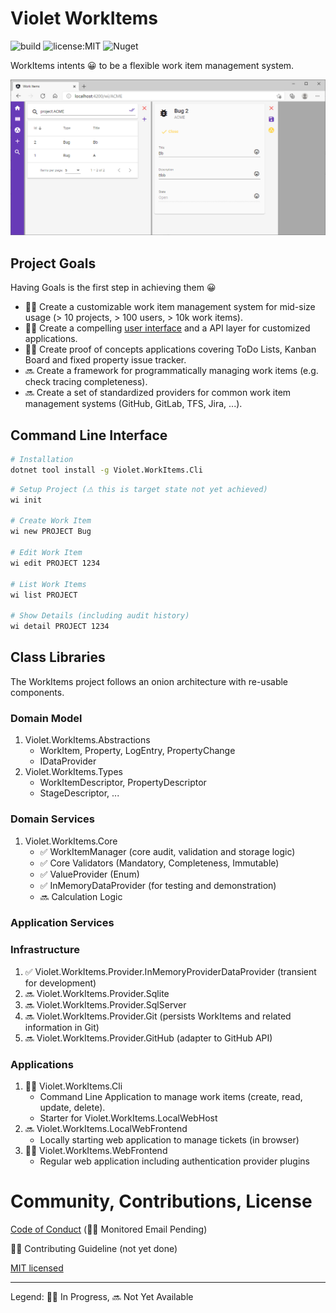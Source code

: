 # Violet WorkItems

![build](https://github.com/violetgrass/workitems/workflows/Build-CI/badge.svg)
![license:MIT](https://img.shields.io/github/license/violetgrass/workitems?style=flat-square)
![Nuget](https://img.shields.io/nuget/v/Violet.WorkItems.Core?style=flat-square)

WorkItems intents 😀 to be a flexible work item management system.

![List Page](docs/screenshots/2021-02-18-list-page.png)

## Project Goals

Having Goals is the first step in achieving them 😀

- 🏃‍♂️ Create a customizable work item management system for mid-size usage (> 10 projects, > 100 users, > 10k work items).
- 🏃‍♂️ Create a compelling [user interface](docs/screenshots/README.md) and a API layer for customized applications.
- 🏃‍♂️ Create proof of concepts applications covering ToDo Lists, Kanban Board and fixed property issue tracker.
- 🔜 Create a framework for programmatically managing work items (e.g. check tracing completeness).
- 🔜 Create a set of standardized providers for common work item management systems (GitHub, GitLab, TFS, Jira, ...).

## Command Line Interface
````sh
# Installation
dotnet tool install -g Violet.WorkItems.Cli
````

````sh
# Setup Project (⚠ this is target state not yet achieved)
wi init

# Create Work Item
wi new PROJECT Bug

# Edit Work Item
wi edit PROJECT 1234

# List Work Items
wi list PROJECT

# Show Details (including audit history)
wi detail PROJECT 1234
````

## Class Libraries

The WorkItems project follows an onion architecture with re-usable components.

### Domain Model

1. Violet.WorkItems.Abstractions
   - WorkItem, Property, LogEntry, PropertyChange
   - IDataProvider
1. Violet.WorkItems.Types
   - WorkItemDescriptor, PropertyDescriptor
   - StageDescriptor, ...

### Domain Services

1. Violet.WorkItems.Core
   - ✅ WorkItemManager (core audit, validation and storage logic)
   - ✅ Core Validators (Mandatory, Completeness, Immutable)
   - ✅ ValueProvider (Enum)
   - ✅ InMemoryDataProvider (for testing and demonstration)
   - 🔜 Calculation Logic

### Application Services

### Infrastructure

1. ✅ Violet.WorkItems.Provider.InMemoryProviderDataProvider (transient for development)
1. 🔜 Violet.WorkItems.Provider.Sqlite
1. 🔜 Violet.WorkItems.Provider.SqlServer
1. 🔜 Violet.WorkItems.Provider.Git (persists WorkItems and related information in Git)
1. 🔜 Violet.WorkItems.Provider.GitHub (adapter to GitHub API)

### Applications

1. 🏃‍♂️ Violet.WorkItems.Cli
   - Command Line Application to manage work items (create, read, update, delete).
   - Starter for Violet.WorkItems.LocalWebHost
1. 🔜 Violet.WorkItems.LocalWebFrontend
   - Locally starting web application to manage tickets (in browser)
1. 🏃‍♂️ Violet.WorkItems.WebFrontend
   - Regular web application including authentication provider plugins

# Community, Contributions, License

[Code of Conduct](CODE_OF_CONDUCT.md) (🏃‍♂️ Monitored Email Pending)

🏃‍♂️ Contributing Guideline (not yet done)

[MIT licensed](LICENSE.md)

---

Legend: 🏃‍♂️ In Progress, 🔜 Not Yet Available